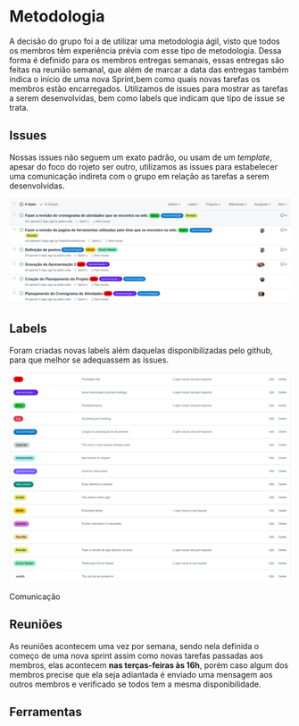 # Metodologia

A decisão do grupo foi a de utilizar uma metodologia ágil, visto que todos os membros têm experiência prévia com esse tipo de metodologia. Dessa forma é definido para os membros entregas semanais, essas entregas são feitas na reunião semanal, que além de marcar a data das entregas também indica o início de uma nova Sprint,bem como quais novas tarefas os membros estão encarregados. Utilizamos de issues para mostrar as tarefas a serem desenvolvidas, bem como labels que indicam que tipo de issue se trata.

## Issues

Nossas issues não seguem um exato padrão, ou usam de um *template*, apesar do foco do rojeto ser outro, utilizamos as issues para estabelecer uma comunicação indireta com o grupo em relação as tarefas a serem desenvolvidas.

![Issues](./assets/images/issues.png)

## Labels

Foram criadas novas labels além daquelas disponibilizadas pelo github, para que melhor se adequassem as issues.

![Labels](./assets/images/labels.png)

Comunicação

## Reuniões

As reuniões acontecem uma vez por semana, sendo nela definida o começo de uma nova sprint assim como novas tarefas passadas aos membros, elas acontecem **nas terças-feiras às 16h**, porém caso algum dos membros precise que ela seja adiantada é enviado uma mensagem aos outros membros e verificado se todos tem a mesma disponibilidade.

## Ferramentas
 

